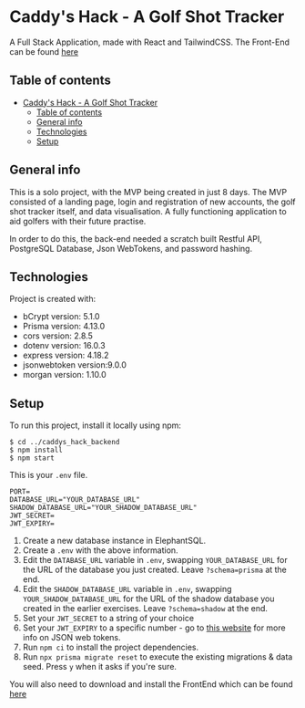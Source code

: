 # Caddy's Hack - A Golf Shot Tracker

A Full Stack Application, made with React and TailwindCSS. The Front-End can be found [here](https://github.com/WestyCodes/caddys_hack_frontEnd)

## Table of contents

-   [Caddy's Hack - A Golf Shot Tracker](#caddys-hack---a-golf-shot-tracker)
    -   [Table of contents](#table-of-contents)
    -   [General info](#general-info)
    -   [Technologies](#technologies)
    -   [Setup](#setup)

## General info

This is a solo project, with the MVP being created in just 8 days. The MVP consisted of a landing page, login and registration of new accounts, the golf shot tracker itself, and data visualisation. A fully functioning application to aid golfers with their future practise.

In order to do this, the back-end needed a scratch built Restful API, PostgreSQL Database, Json WebTokens, and password hashing.

## Technologies

Project is created with:

-   bCrypt version: 5.1.0
-   Prisma version: 4.13.0
-   cors version: 2.8.5
-   dotenv version: 16.0.3
-   express version: 4.18.2
-   jsonwebtoken version:9.0.0
-   morgan version: 1.10.0

## Setup

To run this project, install it locally using npm:

```
$ cd ../caddys_hack_backend
$ npm install
$ npm start
```

This is your `.env` file.

```
PORT=
DATABASE_URL="YOUR_DATABASE_URL"
SHADOW_DATABASE_URL="YOUR_SHADOW_DATABASE_URL"
JWT_SECRET=
JWT_EXPIRY=
```

1. Create a new database instance in ElephantSQL.
2. Create a `.env` with the above information.
3. Edit the `DATABASE_URL` variable in `.env`, swapping `YOUR_DATABASE_URL` for the URL of the database you just created. Leave `?schema=prisma` at the end.
4. Edit the `SHADOW_DATABASE_URL` variable in `.env`, swapping `YOUR_SHADOW_DATABASE_URL` for the URL of the shadow database you created in the earlier exercises. Leave `?schema=shadow` at the end.
5. Set your `JWT_SECRET` to a string of your choice
6. Set your `JWT_EXPIRY` to a specific number - go to [this website](https://www.npmjs.com/package/jsonwebtoken) for more info on JSON web tokens.
7. Run `npm ci` to install the project dependencies.
8. Run `npx prisma migrate reset` to execute the existing migrations & data seed. Press `y` when it asks if you're sure.

You will also need to download and install the FrontEnd which can be found [here](https://github.com/WestyCodes/caddys_hack_frontEnd)
